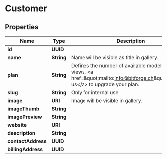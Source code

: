 

# Customer


## Properties

Name | Type | Description | Notes
------------ | ------------- | ------------- | -------------
**id** | **UUID** |  |  [readonly]
**name** | **String** | Name will be visible as title in gallery. | 
**plan** | **String** | Defines the number of available models and AR views. &lt;a href&#x3D;\&quot;mailto:info@bitforge.ch\&quot;&gt;Contact us&lt;/a&gt; to upgrade your plan. |  [optional]
**slug** | **String** | Only for internal use | 
**image** | **URI** | Image will be visible in gallery. |  [optional]
**imageThumb** | **String** |  |  [readonly]
**imagePreview** | **String** |  |  [readonly]
**website** | **URI** |  |  [optional]
**description** | **String** |  |  [optional]
**contactAddress** | **UUID** |  |  [optional]
**billingAddress** | **UUID** |  |  [optional]



